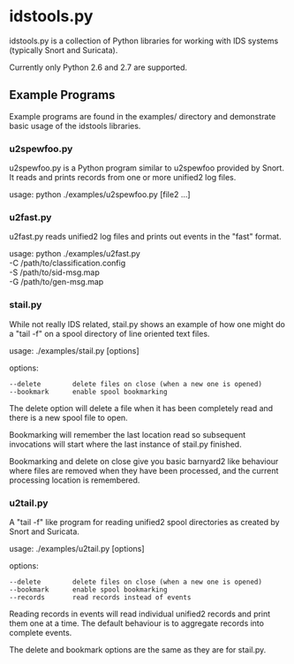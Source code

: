 # idstools.py

idstools.py is a collection of Python libraries for working with IDS
systems (typically Snort and Suricata).

Currently only Python 2.6 and 2.7 are supported.

## Example Programs

Example programs are found in the examples/ directory and demonstrate
basic usage of the idstools libraries.

### u2spewfoo.py

u2spewfoo.py is a Python program similar to u2spewfoo provided by
Snort. It reads and prints records from one or more unified2 log
files.

usage: python ./examples/u2spewfoo.py <file1> [file2 ...]

### u2fast.py

u2fast.py reads unified2 log files and prints out events in the "fast"
format.

usage: python ./examples/u2fast.py \
       	      -C /path/to/classification.config \
	      -S /path/to/sid-msg.map \
	      -G /path/to/gen-msg.map

### stail.py

While not really IDS related, stail.py shows an example of how one
might do a "tail -f" on a spool directory of line oriented text files.

usage: ./examples/stail.py [options] <directory> <prefix>

options:

    --delete        delete files on close (when a new one is opened)
    --bookmark      enable spool bookmarking

The delete option will delete a file when it has been completely read
and there is a new spool file to open.

Bookmarking will remember the last location read so subsequent
invocations will start where the last instance of stail.py finished.

Bookmarking and delete on close give you basic barnyard2 like
behaviour where files are removed when they have been processed, and
the current processing location is remembered.

### u2tail.py

A "tail -f" like program for reading unified2 spool directories as
created by Snort and Suricata.

usage: ./examples/u2tail.py [options] <directory> <prefix>

options:

    --delete        delete files on close (when a new one is opened)
    --bookmark      enable spool bookmarking
    --records       read records instead of events

Reading records in events will read individual unified2 records and
print them one at a time.  The default behaviour is to aggregate
records into complete events.

The delete and bookmark options are the same as they are for stail.py.
